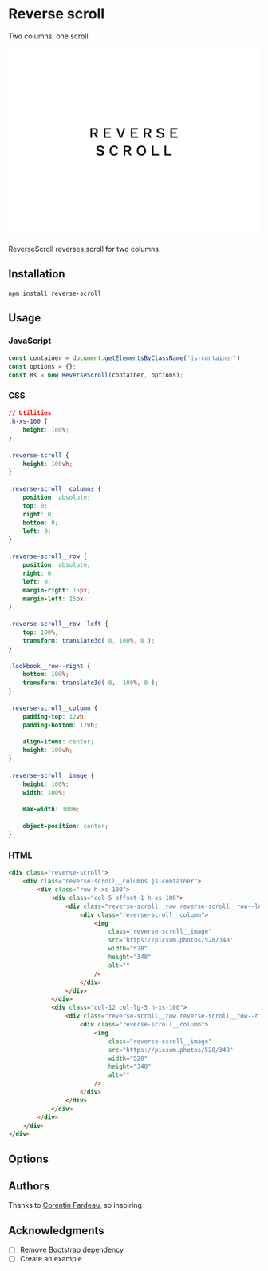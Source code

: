 # Reverse scroll

Two columns, one scroll.

![Reverse scroll](screenshot.jpg)

ReverseScroll reverses scroll for two columns.

## Installation

```
npm install reverse-scroll
```

## Usage

### JavaScript

```javascript
const container = document.getElementsByClassName('js-container');
const options = {};
const Rs = new ReverseScroll(container, options);
```

### CSS

```css
// Utilities
.h-xs-100 {
	height: 100%;
}

.reverse-scroll {
	height: 100vh;
}

.reverse-scroll__columns {
	position: absolute;
	top: 0;
	right: 0;
	bottom: 0;
	left: 0;
}

.reverse-scroll__row {
	position: absolute;
	right: 0;
	left: 0;
	margin-right: 15px;
	margin-left: 15px;
}

.reverse-scroll__row--left {
	top: 100%;
	transform: translate3d( 0, 100%, 0 );
}

.lookbook__row--right {
	bottom: 100%;
	transform: translate3d( 0, -100%, 0 );
}

.reverse-scroll__column {
	padding-top: 12vh;
	padding-bottom: 12vh;

	align-items: center;
	height: 100vh;
}

.reverse-scroll__image {
	height: 100%;
	width: 100%;

	max-width: 100%;

	object-position: center;
}
```

### HTML

```html
<div class="reverse-scroll">
	<div class="reverse-scroll__columns js-container">
		<div class="row h-xs-100">
			<div class="col-5 offset-1 h-xs-100">
				<div class="reverse-scroll__row reverse-scroll__row--left js-row-left">
					<div class="reverse-scroll__column">
						<img
							class="reverse-scroll__image"
							src="https://picsum.photos/528/348"
							width="528"
							height="348"
							alt=""
						/>
					</div>
				</div>
			</div>
			<div class="col-12 col-lg-5 h-xs-100">
				<div class="reverse-scroll__row reverse-scroll__row--right js-row-right">
					<div class="reverse-scroll__column">
						<img
							class="reverse-scroll__image"
							src="https://picsum.photos/528/348"
							width="528"
							height="348"
							alt=""
						/>
					</div>
				</div>
			</div>
		</div>
	</div>
</div>
```

## Options

## Authors

Thanks to [Corentin Fardeau](https://github.com/Corentinfardeau/horizontal-scroll), so inspiring

## Acknowledgments

- [ ] Remove [Bootstrap](https://getbootstrap.com/) dependency
- [ ] Create an example
